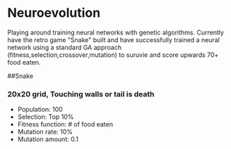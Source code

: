 # Neuroevolution
Playing around training neural networks with genetic algorithms. Currently have the retro game "Snake" built and have successfully trained a neural network using a standard GA approach (fitness,selection,crossover,mutation) to suruvie and score upwards 70+ food eaten.

##Snake
### 20x20 grid, Touching walls or tail is death
- Population: 100
- Selection: Top 10%
- Fitness function: # of food eaten
- Mutation rate: 10%
- Mutation amount: 0.1
